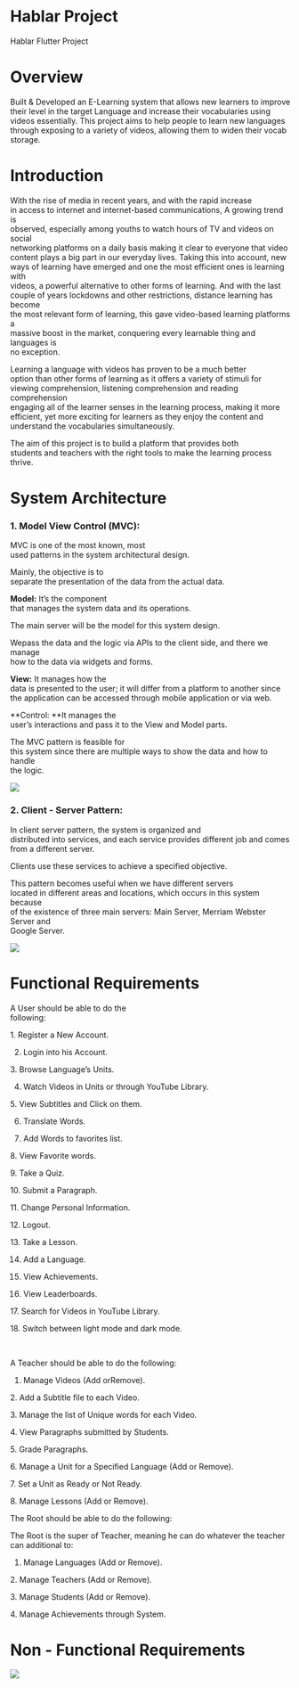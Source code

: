 # Hablar Project

Hablar Flutter Project

# Overview

Built & Developed an E-Learning system that allows new learners to improve their level in the target Language and increase their vocabularies using videos essentially.
This project aims to help people to learn new languages through exposing to a variety of videos, allowing them to widen their vocab storage.

# Introduction

With the rise of media in recent years, and with the rapid increase\
in access to internet and internet-based communications, A growing trend is\
observed, especially among youths to watch hours of TV and videos on social\
networking platforms on a daily basis making it clear to everyone that video\
content plays a big part in our everyday lives. Taking this into account, new\
ways of learning have emerged and one the most efficient ones is learning with\
videos, a powerful alternative to other forms of learning. And with the last\
couple of years lockdowns and other restrictions, distance learning has become\
the most relevant form of learning, this gave video-based learning platforms a\
massive boost in the market, conquering every learnable thing and languages is\
no exception.

Learning a language with videos has proven to be a much better\
option than other forms of learning as it offers a variety of stimuli for\
viewing comprehension, listening comprehension and reading comprehension\
engaging all of the learner senses in the learning process, making it more\
efficient, yet more exciting for learners as they enjoy the content and\
understand the vocabularies simultaneously.

The aim of this project is to build a platform that provides both\
students and teachers with the right tools to make the learning process thrive.

# System Architecture

### **1. Model View Control (MVC):**

MVC is one of the most known, most\
used patterns in the system architectural design.

Mainly, the objective is to\
separate the presentation of the data from the actual data.

**Model:** It’s the component\
that manages the system data and its operations.

The main server will be the model for this system design.

Wepass the data and the logic via APIs to the client side, and there we manage\
how to the data via widgets and forms.

**View:** It manages how the\
data is presented to the user; it will differ from a platform to another since the application can be accessed through mobile application or via web.

**Control: **It manages the\
user’s interactions and pass it to the View and Model parts.

The MVC pattern is feasible for\
this system since there are multiple ways to show the data and how to handle\
the logic.

![](https://media.contra.com/image/upload/w_800,q_auto:best/q9jlqizz9rhhi2vw8md2.avif)



### 2. **Client - Server Pattern:**

In client server pattern, the system is organized and\
distributed into services, and each service provides different job and comes\
from a different server.

Clients use these services to achieve a specified objective.

This pattern becomes useful when we have different servers\
located in different areas and locations, which occurs in this system because\
of the existence of three main servers: Main Server, Merriam Webster Server and\
Google Server.

![](https://media.contra.com/image/upload/w_800,q_auto:best/tdppu00s2aa9ycl05hfv.avif)



# Functional Requirements

A User should be able to do the\
following:

1. Register a New Account.

2. Login into his Account.

3. Browse Language’s Units.

4. Watch Videos in Units or through YouTube Library.

5. View Subtitles and Click on them.

6. Translate Words.

7. Add Words to favorites list.

8. View Favorite words.

9. Take a Quiz.

10. Submit a Paragraph.

11. Change Personal Information.

12. Logout.

13. Take a Lesson.

14. Add a Language.

15. View Achievements.

16. View Leaderboards.

17. Search for Videos in YouTube Library.

18. Switch between light mode and dark mode.

 

A Teacher should be able to do the following:

1. Manage Videos (Add orRemove).

2. Add a Subtitle file to each Video.

3. Manage the list of Unique words for each Video.

4. View Paragraphs submitted by Students.

5. Grade Paragraphs.

6. Manage a Unit for a Specified Language (Add or Remove).

7. Set a Unit as Ready or Not Ready.

8. Manage Lessons (Add or Remove).

The Root should be able to do the following:

The Root is the super of Teacher, meaning he can do whatever the teacher can additional to:

1. Manage Languages (Add or Remove).

2. Manage Teachers (Add or Remove).

3. Manage Students (Add or Remove).

4. Manage Achievements through System.

# Non - Functional Requirements
![](https://media.contra.com/image/upload/w_800,q_auto:best/bdqhcyq67cargudl5vwh.avif)


